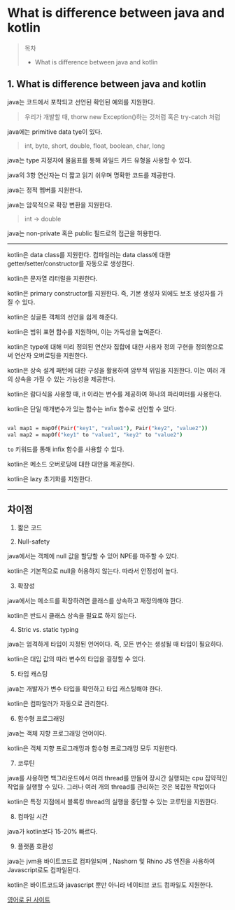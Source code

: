 # What is difference between java and kotlin

> 목차
> * What is difference between java and kotlin

## 1. What is difference between java and kotlin

java는 코드에서 포착되고 선언된 확인된 예외를 지원한다. 
> 우리가 개발할 때, thorw new Exception()하는 것처럼
> 혹은 try-catch 처럼

java에는 primitive data tye이 있다. 
> int, byte, short, double, float, boolean, char, long

java는 type 지정자에 물음표를 통해 와일드 카드 유형을 사용할 수 있다.

java의 3항 연산자는 더 짧고 읽기 쉬우며 명확한 코드를 제공한다.

java는 정적 멤버를 지원한다. 

java는 암묵적으로 확장 변환을 지원한다. 
> int -> double

java는 non-private 혹은 public 필드로의 접근을 허용한다.

<hr>

kotlin은 data class를 지원한다. 컴파일러는 data class에 대한 getter/setter/constructor를 자동으로 생성한다.

kotlin은 문자열 리터럴을 지원한다. 

kotlin은 primary constructor를 지원한다. 즉, 기본 생성자 외에도 보조 생성자를 가질 수 있다.

kotlin은 싱글톤 객체의 선언을 쉽게 해준다. 

kotlin은 범위 표현 함수를 지원하며, 이는 가독성을 높여준다.

kotlin은 type에 대해 미리 정의된 연산자 집합에 대한 사용자 정의 구현을 정의함으로써 연산자 오버로딩을 지원한다.

kotlin은 상속 설계 패턴에 대한 구성을 활용하여 암무적 위임을 지원한다. 이는 여러 개의 상속을 가질 수 있는 가능성을 제공한다.

kotlin은 람다식을 사용할 때, it 이라는 변수를 제공하여 하나의 파라미터를 사용한다.

kotlin은 단일 매개변수가 있는 함수는 infix 함수로 선언할 수 있다. 

```` bash

val map1 = mapOf(Pair("key1", "value1"), Pair("key2", "value2"))
val map2 = mapOf("key1" to "value1", "key2" to "value2")

````

`to` 키워드를 통해 infix 함수를 사용할 수 있다.

kotlin은 메소드 오버로딩에 대한 대안을 제공한다.

kotlin은 lazy 초기화를 지원한다.

<hr/>

## 차이점

1. 짧은 코드

2. Null-safety

java에서는 객체에 null 값을 할당할 수 있어 NPE를 마주할 수 있다.

kotlin은 기본적으로 null을 허용하지 않는다. 따라서 안정성이 높다.

3. 확장성

java에서는 메소드를 확장하려면 클래스를 상속하고 재정의해야 한다. 

kotlin은 반드시 클래스 상속을 필요로 하지 않는다. 

4. Stric vs. static typing

java는 엄격하게 타입이 지정된 언어이다. 즉, 모든 변수는 생성될 때 타입이 필요하다.

kotlin은 대입 값의 따라 변수의 타입을 결정할 수 있다.

5. 타입 캐스팅

java는 개발자가 변수 타입을 확인하고 타입 캐스팅해야 한다.

kotlin은 컴파일러가 자동으로 관리한다.

6. 함수형 프로그래밍

java는 객체 지향 프로그래밍 언어이다.

kotlin은 객체 지향 프로그래밍과 함수형 프로그래밍 모두 지원한다.

7. 코루틴

java를 사용하면 백그라운드에서 여러 thread를 만들어 장시간 실행되는 cpu 집약적인 작업을 실행할 수 있다. 그러나 여러 개의 thread를 관리하는 것은 복잡한 작업이다

kotlin은 특정 지점에서 블록킹 thread의 실행을 중단할 수 있는 코루틴을 지원한다.

8. 컴파일 시간

java가 kotlin보다 15-20% 빠르다.

9. 플랫폼 호환성

java는 jvm용 바이트코드로 컴파일되며 , Nashorn 및 Rhino JS 엔진을 사용하여 Javascript로도 컴파일된다.

kotlin은 바이트코드와 javascript 뿐만 아니라 네이티브 코드 컴파일도 지원한다.

[영어로 된 사이트](https://www.baeldung.com/kotlin/java-vs-kotlin)
